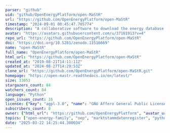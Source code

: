 ```yaml
---
parser: "github"
uid: "github/OpenEnergyPlatform/open-MaStR"
url: "https://github.com/OpenEnergyPlatform/open-MaStR"
timestamp: "2024-09-01 00:45:47.705774"
description: "A collaborative software to download the energy database Marktstammdatenregister (MaStR)"
avatar: "https://avatars.githubusercontent.com/u/37101913?v=4"
repo_url: "https://github.com/OpenEnergyPlatform/open-MaStR"
doi: "https://doi.org/10.5281/zenodo.11516669"
name: "open-MaStR"
full_name: "OpenEnergyPlatform/open-MaStR"
html_url: "https://github.com/OpenEnergyPlatform/open-MaStR"
created_at: "2019-08-21T14:11:11Z"
updated_at: "2024-08-27T14:29:53Z"
clone_url: "https://github.com/OpenEnergyPlatform/open-MaStR.git"
homepage: "https://open-mastr.readthedocs.io/en/latest/"
size: 33053
stargazers_count: 84
watchers_count: 84
language: "Python"
open_issues_count: 16
license: {"key": "agpl-3.0", "name": "GNU Affero General Public License v3.0", "spdx_id": "AGPL-3.0", "url": "https://api.github.com/licenses/agpl-3.0", "node_id": "MDc6TGljZW5zZTE="}
subscribers_count: 8
owner: {"html_url": "https://github.com/OpenEnergyPlatform", "avatar_url": "https://avatars.githubusercontent.com/u/37101913?v=4", "login": "OpenEnergyPlatform", "type": "Organization"}
topics: ["open-energy-family", "oep", "marktstammdatenregister", "python", "energy", "energy-data", "dataset", "datasets", "solar"]
date: "2025-03-22 14:25:44.300034"
---
```

